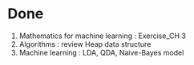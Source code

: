 # Done

1. Mathematics for machine learning : Exercise_CH 3
2. Algorithms : review Heap data structure
3. Machine learning : LDA, QDA, Naive-Bayes model

